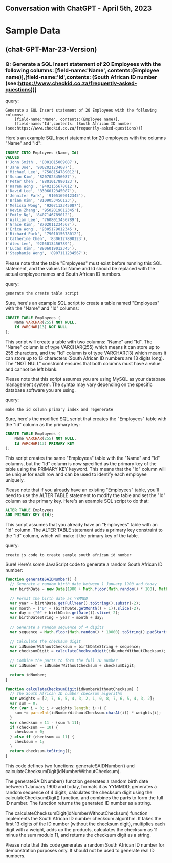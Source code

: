 ## Conversation with ChatGPT - April 5th, 2023
# Sample Data 
##              (chat-GPT-Mar-23-Version)


### Q: Generate a SQL Insert statement of 20 Employees with the following columns: [field-name:'Name', contents:(Employee name)],[field-name:'Id',contents: (South African ID number (see:https://www.checkid.co.za/frequently-asked-questions))]


query:
```
Generate a SQL Insert statement of 20 Employees with the following columns: 
    [field-name:'Name', contents:(Employee name)],
    [field-name:'Id',contents: (South African ID number (see:https://www.checkid.co.za/frequently-asked-questions))]
```

Here's an example SQL Insert statement for 20 employees with the columns "Name" and "Id":
```sql
INSERT INTO Employees (Name, Id)
VALUES 
('John Smith', '8001015009087'),
('Jane Doe', '9002021234087'),
('Michael Lee', '7508154789012'),
('Susan Kim', '8207023456087'),
('Peter Chen', '8801017890123'),
('Karen Wong', '9402155678012'),
('David Lee', '8306012345087'),
('Jennifer Park', '9105169012345'),
('Brian Kim', '8109053456123'),
('Melissa Wong', '9207112345087'),
('Kevin Zhang', '9502019012345'),
('Emily Ng', '8407146789012'),
('William Lee', '7608013456789'),
('Grace Kim', '8702011234567'),
('Erica Wong', '9305179012345'),
('Richard Park', '7901015678012'),
('Catherine Chen', '8306127890123'),
('Alex Lee', '9205013456789'),
('Lucas Kim', '8806019012345'),
('Stephanie Wong', '8907111234567');
```
Please note that the table "Employees" must exist before running this SQL statement, and the values for Name and Id should be replaced with the actual employee names and South African ID numbers.

query: 
```
generate the create table script
```

Sure, here's an example SQL script to create a table named "Employees" with the "Name" and "Id" columns:
```sql
CREATE TABLE Employees (
    Name VARCHAR(255) NOT NULL,
    Id VARCHAR(13) NOT NULL
);
```
This script will create a table with two columns: "Name" and "Id". The "Name" column is of type VARCHAR(255) which means it can store up to 255 characters, and the "Id" column is of type VARCHAR(13) which means it can store up to 13 characters (South African ID numbers are 13 digits long). The "NOT NULL" constraint ensures that both columns must have a value and cannot be left blank.

Please note that this script assumes you are using MySQL as your database management system. The syntax may vary depending on the specific database software you are using.

query:
```
make the id column primary index and regenerate
```

Sure, here's the modified SQL script that creates the "Employees" table with the "Id" column as the primary key:
```sql
CREATE TABLE Employees (
    Name VARCHAR(255) NOT NULL,
    Id VARCHAR(13) PRIMARY KEY
);
```
This script creates the same "Employees" table with the "Name" and "Id" columns, but the "Id" column is now specified as the primary key of the table using the PRIMARY KEY keyword. This means that the "Id" column will be unique for each row and can be used to identify each employee uniquely.

Please note that if you already have an existing "Employees" table, you'll need to use the ALTER TABLE statement to modify the table and set the "Id" column as the primary key. Here's an example SQL script to do that:
```sql
ALTER TABLE Employees
ADD PRIMARY KEY (Id);
```
This script assumes that you already have an "Employees" table with an "Id" column. The ALTER TABLE statement adds a primary key constraint to the "Id" column, which will make it the primary key of the table.

query:
```
create js code to create sample south african id number
```

Sure! Here's some JavaScript code to generate a random South African ID number:

```javascript
function generateSAIDNumber() {
  // Generate a random birth date between 1 January 1900 and today
  var birthDate = new Date(1900 + Math.floor(Math.random() * 100), Math.floor(Math.random() * 12), Math.floor(Math.random() * 28) + 1);
  
  // Format the birth date as YYMMDD
  var year = birthDate.getFullYear().toString().substr(-2);
  var month = ("0" + (birthDate.getMonth() + 1)).slice(-2);
  var day = ("0" + birthDate.getDate()).slice(-2);
  var birthDateString = year + month + day;
  
  // Generate a random sequence of 4 digits
  var sequence = Math.floor(Math.random() * 10000).toString().padStart(4, '0');
  
  // Calculate the checksum digit
  var idNumberWithoutChecksum = birthDateString + sequence;
  var checksumDigit = calculateChecksumDigit(idNumberWithoutChecksum);
  
  // Combine the parts to form the full ID number
  var idNumber = idNumberWithoutChecksum + checksumDigit;
  
  return idNumber;
}

function calculateChecksumDigit(idNumberWithoutChecksum) {
  // The South African ID number checksum algorithm
  var weights = [2, 7, 6, 5, 4, 3, 2, 1, 0, 8, 7, 6, 5, 4, 3, 2];
  var sum = 0;
  for (var i = 0; i < weights.length; i++) {
    sum += parseInt(idNumberWithoutChecksum.charAt(i)) * weights[i];
  }
  var checksum = 11 - (sum % 11);
  if (checksum == 10) {
    checksum = 0;
  } else if (checksum == 11) {
    checksum = 1;
  }
  return checksum.toString();
}
```

This code defines two functions: generateSAIDNumber() and calculateChecksumDigit(idNumberWithoutChecksum).

The generateSAIDNumber() function generates a random birth date between 1 January 1900 and today, formats it as YYMMDD, generates a random sequence of 4 digits, calculates the checksum digit using the calculateChecksumDigit() function, and combines the parts to form the full ID number. The function returns the generated ID number as a string.

The calculateChecksumDigit(idNumberWithoutChecksum) function implements the South African ID number checksum algorithm. It takes the first 13 digits of the ID number (without the checksum digit), multiplies each digit with a weight, adds up the products, calculates the checksum as 11 minus the sum modulo 11, and returns the checksum digit as a string.

Please note that this code generates a random South African ID number for demonstration purposes only. It should not be used to generate real ID numbers.
